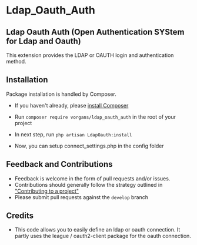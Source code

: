 # Ldap_Oauth_Auth


## Ldap Oauth Auth (Open Authentication SYStem for Ldap and Oauth)
This extension provides the LDAP or OAUTH login and authentication method.


## Installation

Package installation is handled by Composer.

* If you haven't already, please [install Composer](http://getcomposer.org/doc/00-intro.md#installation-nix)

* Run `composer require vorgans/ldap_oauth_auth` in the root of your project

* In next step, run `php artisan LdapOauth:install`

* Now, you can setup connect_settings.php in the config folder

## Feedback and Contributions

* Feedback is welcome in the form of pull requests and/or issues.
* Contributions should generally follow the strategy outlined in ["Contributing
  to a project"](https://help.github.com/articles/fork-a-repo#contributing-to-a-project)
* Please submit pull requests against the `develop` branch

## Credits

* This code allows you to easily define an ldap or oauth connection. It partly uses the league / oauth2-client package for the oauth connection.

